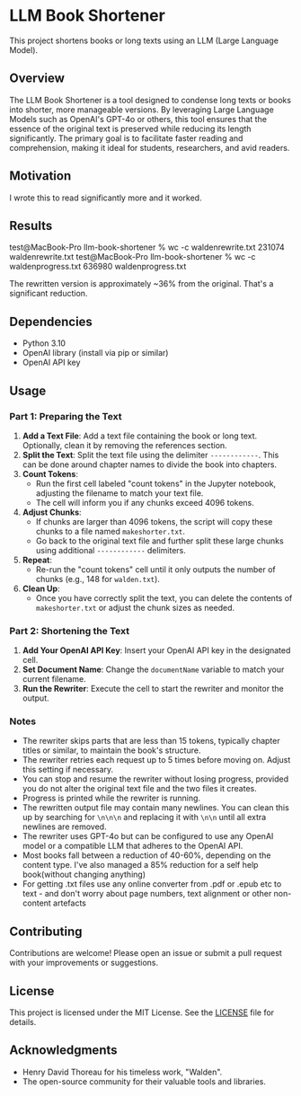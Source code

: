

# LLM Book Shortener

This project shortens books or long texts using an LLM (Large Language Model).

## Overview

The LLM Book Shortener is a tool designed to condense long texts or books into shorter, more manageable versions. By leveraging Large Language Models such as OpenAI's GPT-4o or others, this tool ensures that the essence of the original text is preserved while reducing its length significantly. The primary goal is to facilitate faster reading and comprehension, making it ideal for students, researchers, and avid readers.

## Motivation

I wrote this to read significantly more and it worked.

## Results

test@MacBook-Pro llm-book-shortener % wc -c waldenrewrite.txt
  231074 waldenrewrite.txt
test@MacBook-Pro llm-book-shortener % wc -c waldenprogress.txt
  636980 waldenprogress.txt

The rewritten version is approximately ~36% from the original. That's a significant reduction.

## Dependencies

- Python 3.10
- OpenAI library (install via pip or similar)
- OpenAI API key

## Usage

### Part 1: Preparing the Text

1. **Add a Text File**: Add a text file containing the book or long text. Optionally, clean it by removing the references section.
2. **Split the Text**: Split the text file using the delimiter `------------`. This can be done around chapter names to divide the book into chapters.
3. **Count Tokens**:
    - Run the first cell labeled "count tokens" in the Jupyter notebook, adjusting the filename to match your text file.
    - The cell will inform you if any chunks exceed 4096 tokens.
4. **Adjust Chunks**:
    - If chunks are larger than 4096 tokens, the script will copy these chunks to a file named `makeshorter.txt`.
    - Go back to the original text file and further split these large chunks using additional `------------` delimiters.
5. **Repeat**:
    - Re-run the "count tokens" cell until it only outputs the number of chunks (e.g., 148 for `walden.txt`).
6. **Clean Up**:
    - Once you have correctly split the text, you can delete the contents of `makeshorter.txt` or adjust the chunk sizes as needed.

### Part 2: Shortening the Text

1. **Add Your OpenAI API Key**: Insert your OpenAI API key in the designated cell.
2. **Set Document Name**: Change the `documentName` variable to match your current filename.
3. **Run the Rewriter**: Execute the cell to start the rewriter and monitor the output.

### Notes

- The rewriter skips parts that are less than 15 tokens, typically chapter titles or similar, to maintain the book's structure.
- The rewriter retries each request up to 5 times before moving on. Adjust this setting if necessary.
- You can stop and resume the rewriter without losing progress, provided you do not alter the original text file and the two files it creates.
- Progress is printed while the rewriter is running.
- The rewritten output file may contain many newlines. You can clean this up by searching for `\n\n\n` and replacing it with `\n\n` until all extra newlines are removed.
- The rewriter uses GPT-4o but can be configured to use any OpenAI model or a compatible LLM that adheres to the OpenAI API.
- Most books fall between a reduction of 40-60%, depending on the content type. I've also managed a 85% reduction for a self help book(without changing anything)
- For getting .txt files use any online converter from .pdf or .epub etc to text - and don't worry about page numbers, text alignment or other non-content artefacts


## Contributing

Contributions are welcome! Please open an issue or submit a pull request with your improvements or suggestions.

## License

This project is licensed under the MIT License. See the [LICENSE](LICENSE) file for details.

## Acknowledgments

- Henry David Thoreau for his timeless work, "Walden".
- The open-source community for their valuable tools and libraries.
